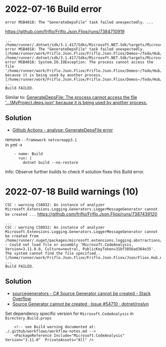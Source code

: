 

# 2022-07-16  Build error

`error MSB4018: The "GenerateDepsFile" task failed unexpectedly. ...`

https://github.com/friflo/Friflo.Json.Fliox/runs/7384710919

```
...
/home/runner/.dotnet/sdk/3.1.417/Sdks/Microsoft.NET.Sdk/targets/Microsoft.NET.Sdk.targets(194,5): error MSB4018: The "GenerateDepsFile" task failed unexpectedly. [/home/runner/work/Friflo.Json.Fliox/Friflo.Json.Fliox/Demos~/Todo/Hub/TodoHub.csproj]
/home/runner/.dotnet/sdk/3.1.417/Sdks/Microsoft.NET.Sdk/targets/Microsoft.NET.Sdk.targets(194,5): error MSB4018: System.IO.IOException: The process cannot access the file '/home/runner/work/Friflo.Json.Fliox/Friflo.Json.Fliox/Demos~/Todo/Hub/bin/Debug/netcoreapp3.1/TodoHub.deps.json' because it is being used by another process. [/home/runner/work/Friflo.Json.Fliox/Friflo.Json.Fliox/Demos~/Todo/Hub/TodoHub.csproj]
...
Build FAILED.
```

Similar to:
[GenerateDepsFile: The process cannot access the file '...\MyProject.deps.json' because it is being used by another process.](https://github.com/dotnet/sdk/issues/2902#issuecomment-460742123)

## Solution

- [Github Actions - analyse: GenerateDepsFile error](https://github.com/friflo/FlioxHub.Demos/commit/1a6fefc26a1b5d60c43a1f9eb7c389fc0e46dfed)

remove `--framework netcoreapp3.1`  
in yml ->
```
    - name: Build
      run: |
        dotnet build --no-restore
```

Info: Observe further builds to check if solution fixes this Build error.




# 2022-07-18  Build warnings (10)

`CSC : warning CS8032: An instance of analyzer Microsoft.Extensions.Logging.Generators.LoggerMessageGenerator cannot be created ...`
https://github.com/friflo/Friflo.Json.Fliox/runs/7387439120

```
...
CSC : warning CS8032: An instance of analyzer Microsoft.Extensions.Logging.Generators.LoggerMessageGenerator cannot be created from /home/runner/.nuget/packages/microsoft.extensions.logging.abstractions/6.0.0/analyzers/dotnet/roslyn3.11/cs/Microsoft.Extensions.Logging.Generators.dll : Could not load file or assembly 'Microsoft.CodeAnalysis, Version=3.11.0.0, Culture=neutral, PublicKeyToken=31bf3856ad364e35'. The system cannot find the file specified.. [/home/runner/work/Friflo.Json.Fliox/Friflo.Json.Fliox/Json/Fliox.Hub.AspNetCore/Friflo.Json.Fliox.Hub.AspNetCore.csproj]
...
Build FAILED.
```

## Solution

- [sourcegenerators - C# Source Generator cannot be created - Stack Overflow](https://stackoverflow.com/questions/68273070/c-sharp-source-generator-cannot-be-created)
- [Source Generator cannot be created · Issue #54710 · dotnet/roslyn](https://github.com/dotnet/roslyn/issues/54710#issuecomment-879258612)

Set dependency specific version for `Microsoft.CodeAnalysis` in `Directory.Build.props`
```
    <!-- see Build warning documented at: ./.github/workflows/workflow-notes.md -->
    <PackageReference Include="Microsoft.CodeAnalysis" Version="3.11.0"  PrivateAssets="All" />
```

